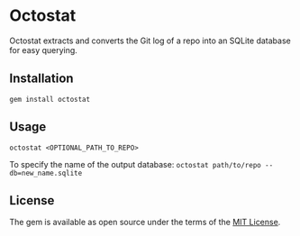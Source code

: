 # Octostat

Octostat extracts and converts the Git log of a repo into an SQLite database for easy querying.

## Installation

`gem install octostat`

## Usage

`octostat <OPTIONAL_PATH_TO_REPO>`

To specify the name of the output database: `octostat path/to/repo --db=new_name.sqlite`

## License

The gem is available as open source under the terms of the [MIT License](https://opensource.org/licenses/MIT).
